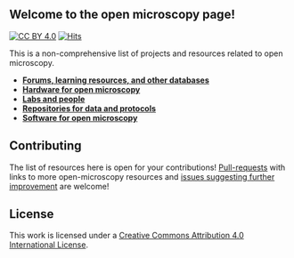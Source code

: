 ## Welcome to the open microscopy page!

[![CC BY 4.0][cc-by-shield]][cc-by]
[![Hits](https://hits.seeyoufarm.com/api/count/incr/badge.svg?url=https%3A%2F%2Fgithub.com%2FHohlbeinLab%2FOpenMicroscopy&count_bg=%2379C83D&title_bg=%23555555&icon=&icon_color=%23E7E7E7&title=hits&edge_flat=false)](https://hits.seeyoufarm.com)

This is a non-comprehensive list of projects and resources related to open microscopy.

* [**Forums, learning resources, and other databases**](/src/OM_Forums.md)
* [**Hardware for open microscopy**](/src/OM_Hardware.md)
* [**Labs and people**](/src/OM_labs.md)
* [**Repositories for data and protocols**](/src/OM_Repos.md)
* [**Software for open microscopy**](/src/OM_Software.md)

## Contributing
The list of resources here is open for your contributions! [Pull-requests](https://github.com/HohlbeinLab/OpenMicroscopy/pulls) with links to more open-microscopy resources and [issues suggesting further improvement](https://github.com/HohlbeinLab/OpenMicroscopy/issues) are welcome!


## License
This work is licensed under a
[Creative Commons Attribution 4.0 International License][cc-by].

[cc-by]: http://creativecommons.org/licenses/by/4.0/
[cc-by-image]: https://i.creativecommons.org/l/by/4.0/88x31.png
[cc-by-shield]: https://img.shields.io/badge/License-CC%20BY%204.0-lightgrey.svg
